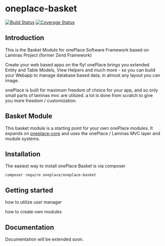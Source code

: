 # oneplace-basket

[![Build Status](https://travis-ci.com/OnePlc/PLC_X_Basket.svg?branch=master)](https://travis-ci.com/OnePlc/PLC_X_Basket)
[![Coverage Status](https://coveralls.io/repos/github/OnePlc/PLC_X_Basket/badge.svg?branch=master)](https://coveralls.io/github/OnePlc/PLC_X_Basket?branch=master)

## Introduction

This is the Basket Module for onePlace Software Framework based on Laminas Project (former Zend Framework)

Create your web based apps on the fly! onePlace brings you extended Entity and Table Models,
View Helpers and much more - so you can build your Webapp to manage database based data, 
in almost any layout you can image. 

onePlace is built for maximum freedom of choice for your app, and so only small
parts of laminas mvc are utilized. a lot is done from scratch to give you more freedom / customization.

## Basket Module

This basket module is a starting point for your own onePlace modules.
It expands on [oneplace-core](https://github.com/OnePlc/PLC_X_Core) and uses the onePlace / Laminas MVC layer and module systems.

## Installation

The easiest way to install onePlace Basket is via composer
```shell script
composer require oneplace/oneplace-basket
```

## Getting started

how to utilize user manager

how to create own modules

## Documentation

Documentation will be extended soon.
